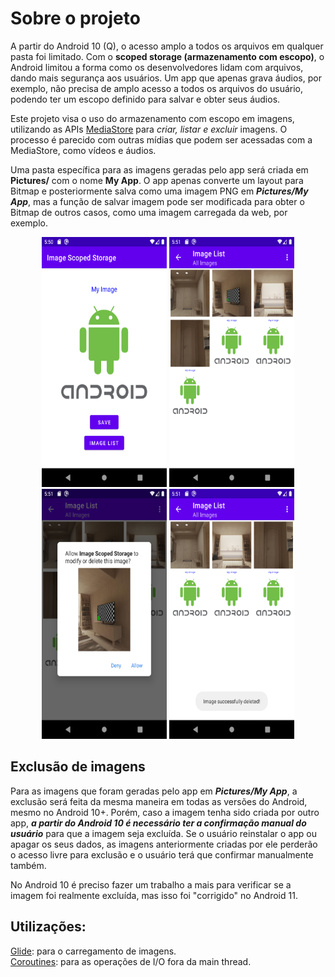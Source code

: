# Sobre o projeto

A partir do Android 10 (Q), o acesso amplo a todos os arquivos em qualquer pasta foi limitado. Com o **scoped storage (armazenamento com escopo)**, o Android limitou a forma como os desenvolvedores lidam com arquivos, dando mais segurança aos usuários. Um app que apenas grava áudios, por exemplo, não precisa de amplo acesso a todos os arquivos do usuário, podendo ter um escopo definido para salvar e obter seus áudios.

Este projeto visa o uso do armazenamento com escopo em imagens, utilizando as APIs [MediaStore](https://developer.android.com/reference/android/provider/MediaStore) para *criar, listar e excluir* imagens. O processo é parecido com outras mídias que podem ser acessadas com a MediaStore, como vídeos e áudios.

Uma pasta específica para as imagens geradas pelo app será criada em **Pictures/** com o nome **My App**. O app apenas converte um layout para Bitmap e posteriormente salva como uma imagem PNG em ***Pictures/My App***, mas a função de salvar imagem pode ser modificada para obter o Bitmap de outros casos, como uma imagem carregada da web, por exemplo.

<p align="center">
  <img src="screenshots/Screenshot_01.png" width="200" height="400" />
  <img src="screenshots/Screenshot_02.png" width="200" height="400" />
  </br><img src="screenshots/Screenshot_03.png" width="200" height="400" />
  <img src="screenshots/Screenshot_04.png" width="200" height="400" />
</p>


## Exclusão de imagens

Para as imagens que foram geradas pelo app em ***Pictures/My App***, a exclusão será feita da mesma maneira em todas as versões do Android, mesmo no Android 10+. Porém, caso a imagem tenha sido criada por outro app, ***a partir do Android 10 é necessário ter a confirmação manual do usuário*** para que a imagem seja excluída.
Se o usuário reinstalar o app ou apagar os seus dados, as imagens anteriormente criadas por ele perderão o acesso livre para exclusão e o usuário terá que confirmar manualmente também.

No Android 10 é preciso fazer um trabalho a mais para verificar se a imagem foi realmente excluída, mas isso foi "corrigido" no Android 11.

## Utilizações:

[Glide](https://github.com/bumptech/glide): para o carregamento de imagens.  
[Coroutines](https://developer.android.com/kotlin/coroutines): para as operações de I/O fora da main thread.
